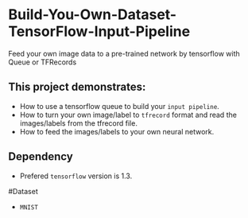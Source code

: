 # Build-You-Own-Dataset-TensorFlow-Input-Pipeline
Feed your own image data to a pre-trained network by tensorflow with Queue or TFRecords

## This project demonstrates:
* How to use a tensorflow queue to build your `input pipeline`.
* How to turn your own image/label to `tfrecord` format and read the images/labels from the tfrecord file.
* How to feed the images/labels to your own neural network.

## Dependency
* Prefered `tensorflow` version is 1.3.

#Dataset
* `MNIST`
